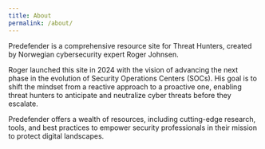 ```yaml
---
title: About
permalink: /about/
---
```


Predefender is a comprehensive resource site for Threat Hunters, created by Norwegian cybersecurity expert Roger Johnsen. 

Roger launched this site in 2024 with the vision of advancing the next phase in the evolution of Security Operations Centers (SOCs). His goal is to shift the mindset from a reactive approach to a proactive one, enabling threat hunters to anticipate and neutralize cyber threats before they escalate. 

Predefender offers a wealth of resources, including cutting-edge research, tools, and best practices to empower security professionals in their mission to protect digital landscapes.